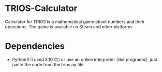 # TRIOS-Calculator
Calculator for TRIOS is a mathematical game about numbers and their operations. The game is available on Steam and other platforms.


# Dependencies
- Python3 (I used 3.10 🙃) or use an online interpreter (like programiz), just paste the code from the trios.py file.

  
